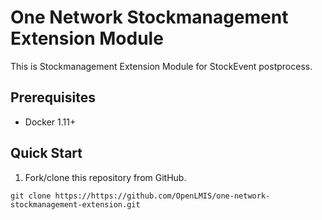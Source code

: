 # One Network Stockmanagement Extension Module
This is Stockmanagement Extension Module for StockEvent postprocess.

## Prerequisites
* Docker 1.11+

## Quick Start
1. Fork/clone this repository from GitHub.

 ```shell
 git clone https://https://github.com/OpenLMIS/one-network-stockmanagement-extension.git
 ```